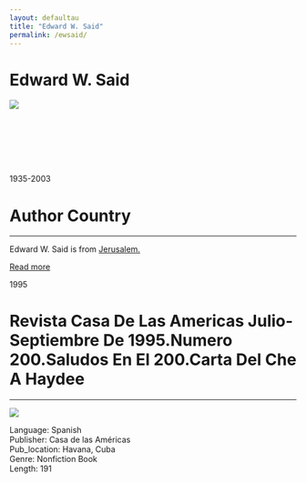 ```yaml
---
layout: defaultau
title: "Edward W. Said"
permalink: /ewsaid/
---
```

<!-- partial:index.partial.html -->
<div class="content">
     <h1>Edward W. Said</h1>
    <div class="quote">
        <div><img src="https://www.edwardsaid.org/wp-content/uploads/2017/12/Edward-Wadie-Said-233x300.jpg" class="logo"></div>
    </div>
    <div class="timeline">
        <div style="padding-bottom:100px;"></div>
        <div class="block">
             <div class="date right"><p class="right">1935-2003</p></div>
            <div class="dot"></div>
            <div class="left first">
            <div class="author_country">
                <h1>Author Country</h1><hr>
          <div class="aclocation">  <p>Edward W. Said is from <a href="{{ site.baseurl }}/62">Jerusalem.</a></p></div>
              <div class="acreadmore">  <a href="https://en.wikipedia.org/wiki/Edward_Said" target="_blank">Read more</a></div>
            </div>
            </div>
        <div class="block">
            <div class="date left"><p class="left">1995</p></div>
            <div class="dot"></div>
            <div class="right">
                <h1>Revista Casa De Las Americas Julio-Septiembre De 1995.Numero 200.Saludos En El 200.Carta Del Che A Haydee</h1><hr>
                <p><img src="https://m.media-amazon.com/images/I/51T1QRzVI+L._SX373_BO1,204,203,200_.jpg"></p>
                <p>
                Language: Spanish<br/>
                Publisher: Casa de las Américas<br/>
                Pub_location: Havana, Cuba<br/>
                Genre: Nonfiction Book<br/>
                Length: 191<br/>                   </p>
            </div>
        </div>
